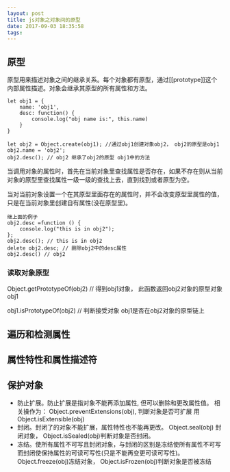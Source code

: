 ```yaml
---
layout: post
title: js对象之对象间的原型
date: 2017-09-03 18:35:58
tags:
---
```

## 原型
原型用来描述对象之间的继承关系。每个对象都有原型，通过[[prototype]]这个内部属性描述。对象会继承其原型的所有属性和方法。
```
let obj1 = {
    name: 'obj1',
    desc: function() {
        console.log("obj name is:", this.name)
    }
}

let obj2 = Object.create(obj1); //通过obj1创建对象obj2， obj2的原型是obj1
obj2.name = 'obj2';
obj2.desc(); // obj2 继承了obj2的原型 obj1中的方法
```
<!-- more -->
当调用对象的属性时，首先在当前对象里查找属性是否存在，如果不存在则从当前对象的原型里查找属性一级一级的查找上去，直到找到或者原型为空。

当对当前对象设置一个在其原型里面存在的属性时，并不会改变原型里属性的值，只是在当前对象里创建自有属性(没在原型里)。
```
继上面的例子
obj2.desc =function () {
    console.log("this is in obj2");
};
obj2.desc(); // this is in obj2
delete obj2.desc; // 删除obj2中的desc属性
obj2.desc() // obj2
```

### 读取对象原型
Object.getPrototypeOf(obj2) // 得到obj1对象， 此函数返回obj2对象的原型对象 obj1

obj1.isPrototypeOf(obj2) // 判断接受对象 obj1是否在obj2对象的原型链上

## 遍历和检测属性

## 属性特性和属性描述符

## 保护对象
+ 防止扩展。防止扩展是指对象不能再添加属性, 但可以删除和更改属性值。 相关操作为： Object.preventExtensions(obj),  判断对象是否可扩展 用 Object.isExtensible(obj)
+ 封闭。封闭了的对象不能扩展，属性特性也不能再更改。 Object.seal(obj) 封闭对象， Object.isSealed(obj)判断对象是否封闭。
+ 冻结。使所有属性不可写且封闭对象，与封闭的区别是冻结使所有属性不可写而封闭使保持属性的可读可写性(只是不能再变更可读可写性)。Object.freeze(obj)冻结对象， Object.isFrozen(obj)判断对象是否被冻结

